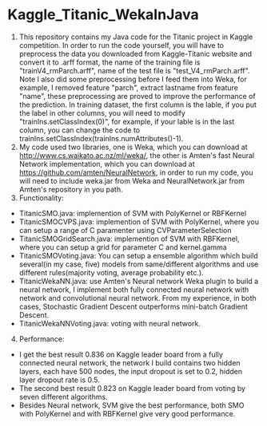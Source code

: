 Kaggle_Titanic_WekaInJava
=========================
1. This repository contains my Java code for the Titanic project in Kaggle competition. In order to run the code yourself, you will have to preprocess the data you downloaded from Kaggle-Titanic website and convert it to .arff format, the name of the training file is "trainV4_rmParch.arff", name of the test file is "test_V4_rmParch.arff". Note I also did some preprocessing before I feed them into Weka, for example, I removed feature "parch", extract lastname from feature "name", these preprocessing are proved to improve the performance of the prediction. In training dataset, the first column is the lable, if you put the label in other columns, you will need to modify "trainIns.setClassIndex(0)", for example, if your lable is in the last column, you can change the code to trainIns.setClassIndex(trainIns.numAttributes()-1).
2. My code used two libraries, one is Weka, which you can download at http://www.cs.waikato.ac.nz/ml/weka/, the other is Amten's fast Neural Network implementation, which you can download at https://github.com/amten/NeuralNetwork, in order to run my code, you will need to include weka.jar from Weka and NeuralNetwork.jar from Amten's repository in you path.
3. Functionality:
 * TitanicSMO.java: implemention of SVM with PolyKernel or RBFKernel
 * TitanicSMOCVPS.java: implemention of SVM with PolyKernel, where you can setup a range of C paramenter using CVParameterSelection
 * TitanicSMOGridSearch.java: implemention of SVM with RBFKernel, where you can setup a grid for parameter C and kernel.gamma
 * TitanicSMOVoting.java: You can setup a ensemble algorithm which build several(in my case, five) models from same/different algorithms and use different rules(majority voting, average probability etc.).
 * TitanicWekaNN.java: use Amten's Neural network Weka plugin to build a neural network, I implement both fully connected neural network with network and convolutional neural network. From my experience, in both cases, Stochastic Gradient Descent outperforms mini-batch Gradient Descent. 
 * TitanicWekaNNVoting.java: voting with neural network.
4. Performance:
 * I get the best result 0.836 on Kaggle leader board from a fully connected neural network, the network I build contains two hidden layers, each have 500 nodes, the input dropout is set to 0.2, hidden layer dropout rate is 0.5.
 * The second best result 0.823 on Kaggle leader board from voting by seven different algorithms.
 * Besides Neural network, SVM give the best performance, both SMO with PolyKernel and with RBFKernel give very good performance. 
